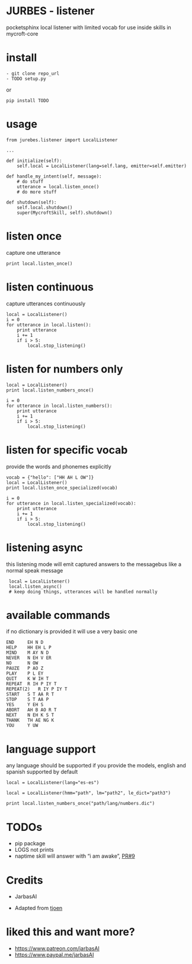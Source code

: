 # JURBES - listener

pocketsphinx local listener with limited vocab for use inside skills in mycroft-core



# install

    - git clone repo_url
    - TODO setup.py
or

    pip install TODO


# usage

    from jurebes.listener import LocalListener

    ...

    def initialize(self):
        self.local = LocalListener(lang=self.lang, emitter=self.emitter)

    def handle_my_intent(self, message):
        # do stuff
        utterance = local.listen_once()
        # do more stuff

    def shutdown(self):
        self.local.shutdown()
        super(MycroftSkill, self).shutdown()


# listen once

capture one utterance

    print local.listen_once()

# listen continuous

capture utterances continuously

    local = LocalListener()
    i = 0
    for utterance in local.listen():
        print utterance
        i += 1
        if i > 5:
            local.stop_listening()

# listen for numbers only

    local = LocalListener()
    print local.listen_numbers_once()

    i = 0
    for utterance in local.listen_numbers():
        print utterance
        i += 1
        if i > 5:
            local.stop_listening()

# listen for specific vocab

provide the words and phonemes explicitly


    vocab = {"hello": ["HH AH L OW"]}
    local = LocalListener()
    print local.listen_once_specialized(vocab)

    i = 0
    for utterance in local.listen_specialized(vocab):
        print utterance
        i += 1
        if i > 5:
            local.stop_listening()

# listening async

this listening mode will emit captured answers to the messagebus like a normal
 speak message

     local = LocalListener()
     local.listen_async()
     # keep doing things, utterances will be handled normally


# available commands

if no dictionary is provided it will use a very basic one

    END		EH N D
    HELP	HH EH L P
    MIND	M AY N D
    NEVER	N EH V ER
    NO		N OW
    PAUZE	P AO Z
    PLAY	P L EY
    QUIT	K W IH T
    REPEAT	R IH P IY T
    REPEAT(2)	R IY P IY T
    START	S T AA R T
    STOP	S T AA P
    YES		Y EH S
    ABORT	AH B AO R T
    NEXT	N EH K S T
    THANK	TH AE NG K
    YOU		Y UW


# language support


any language should be supported if you provide the models, english and spanish supported by default


    local = LocalListener(lang="es-es")

    local = LocalListener(hmm="path", lm="path2", le_dict="path3")

    print local.listen_numbers_once("path/lang/numbers.dic")


# TODOs

- pip package
- LOGS not prints
- naptime skill will answer with “i am awake”, [PR#9](https://github.com/MycroftAI/skill-naptime/pull/9)


# Credits

- JarbasAI

- Adapted from [tjoen](https://github.com/tjoen/local-stt-test)

# liked this and want more?

- https://www.patreon.com/jarbasAI
- https://www.paypal.me/jarbasAI